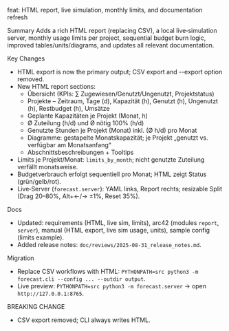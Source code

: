 feat: HTML report, live simulation, monthly limits, and documentation refresh

Summary
Adds a rich HTML report (replacing CSV), a local live‑simulation server, monthly usage limits per project, sequential budget burn logic, improved tables/units/diagrams, and updates all relevant documentation.

Key Changes
- HTML export is now the primary output; CSV export and --export option removed.
- New HTML report sections:
  - Übersicht (KPIs: ∑ Zugewiesen/Genutzt/Ungenutzt, Projektstatus)
  - Projekte – Zeitraum, Tage (d), Kapazität (h), Genutzt (h), Ungenutzt (h), Restbudget (h), Umsätze
  - Geplante Kapazitäten je Projekt (Monat, h)
  - Ø Zuteilung (h/d) und Ø nötig 100% (h/d)
  - Genutzte Stunden je Projekt (Monat) inkl. (Ø h/d) pro Monat
  - Diagramme: gestapelte Monatskapazität; je Projekt „genutzt vs. verfügbar am Monatsanfang“
  - Abschnittsbeschreibungen + Tooltips
- Limits je Projekt/Monat: `limits_by_month`; nicht genutzte Zuteilung verfällt monatsweise.
- Budgetverbrauch erfolgt sequentiell pro Monat; HTML zeigt Status (grün/gelb/rot).
- Live‑Server (`forecast.server`): YAML links, Report rechts; resizable Split (Drag 20–80%, Alt+←/→ ±1%, Reset 35%).

Docs
- Updated: requirements (HTML, live sim, limits), arc42 (modules `report`, `server`), manual (HTML export, live sim usage, units), sample config (limits example).
- Added release notes: `doc/reviews/2025-08-31_release_notes.md`.

Migration
- Replace CSV workflows with HTML: `PYTHONPATH=src python3 -m forecast.cli --config ... --outdir output`.
- Live preview: `PYTHONPATH=src python3 -m forecast.server` → open `http://127.0.0.1:8765`.

BREAKING CHANGE
- CSV export removed; CLI always writes HTML.

